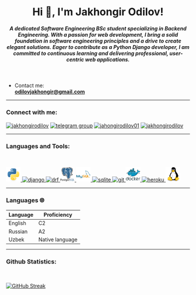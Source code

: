 <h1 align="center">Hi 👋, I'm Jakhongir Odilov!</h1>
<h5 align="center">A dedicated Software Engineering BSc student specializing in Backend Engineering. With a passion for web development, I bring a solid foundation in software engineering principles and a drive to create elegant solutions. Eager to contribute as a Python Django developer, I am committed to continuous learning and delivering professional, user-centric web applications.</h5><br>


- Contact me: <br>
  **odilovjakhongir@gmail.com**

---

<h3 align="left">Connect with me:</h3> 
<p align="left">
<a href="https://linkedin.com/in/jakhongirodilov" target="blank"><img align="center" src="https://raw.githubusercontent.com/rahuldkjain/github-profile-readme-generator/master/src/images/icons/Social/linked-in-alt.svg" alt="jakhongirodilov" height="30" width="40"/></a>
<a href="https://t.me/jakhongir_odilov" target="_blank"><img align="center" src="https://cdn-icons-png.flaticon.com/512/2111/2111646.png" width="35" height="35" alt="telegram group"/></a>
<a href="https://www.hackerrank.com/jahongirodilov01" target="blank"><img align="center" src="https://raw.githubusercontent.com/rahuldkjain/github-profile-readme-generator/master/src/images/icons/Social/hackerrank.svg" alt="jahongirodilov01" height="30" width="40" /></a>
<a href="https://www.leetcode.com/jakhongirodilov" target="blank"><img align="center" src="https://raw.githubusercontent.com/rahuldkjain/github-profile-readme-generator/master/src/images/icons/Social/leet-code.svg" alt="jakhongirodilov" height="30" width="40" /></a>
</p>

---

<h3 align="left">Languages and Tools:</h3><br>
<p align="left"> 
<a href="https://www.python.org" target="_blank" rel="noreferrer"> <img src="https://raw.githubusercontent.com/devicons/devicon/master/icons/python/python-original.svg" alt="python" width="40" height="40"/> </a>
<a href="https://www.djangoproject.com/" target="_blank" rel="noreferrer"> <img src="https://cdn.worldvectorlogo.com/logos/django.svg" alt="django" width="40" height="40"/> </a>
<a href="https://www.django-rest-framework.org//" target="_blank" rel="noreferrer"> <img src="https://www.django-rest-framework.org/img/logo.png" alt="drf" width="80" height="40"/> </a>
<a href="https://www.postgresql.org" target="_blank" rel="noreferrer"> <img src="https://raw.githubusercontent.com/devicons/devicon/master/icons/postgresql/postgresql-original-wordmark.svg" alt="postgresql" width="40" height="40"/> </a>
<a href="https://www.mysql.com/" target="_blank" rel="noreferrer"> <img src="https://raw.githubusercontent.com/devicons/devicon/master/icons/mysql/mysql-original-wordmark.svg" alt="mysql" width="40" height="40"/> </a>  
<a href="https://www.sqlite.org/" target="_blank" rel="noreferrer"> <img src="https://www.vectorlogo.zone/logos/sqlite/sqlite-icon.svg" alt="sqlite" width="40" height="40"/> </a>
<a href="https://git-scm.com/" target="_blank" rel="noreferrer"> <img src="https://www.vectorlogo.zone/logos/git-scm/git-scm-icon.svg" alt="git" width="40" height="40"/> </a> 
<a href="https://www.docker.com/" target="_blank" rel="noreferrer"> <img src="https://raw.githubusercontent.com/devicons/devicon/master/icons/docker/docker-original-wordmark.svg" alt="docker" width="40" height="40"/> </a> 
<a href="https://heroku.com" target="_blank" rel="noreferrer"> <img src="https://www.vectorlogo.zone/logos/heroku/heroku-icon.svg" alt="heroku" width="40" height="40"/> </a> 
<a href="https://www.linux.org/" target="_blank" rel="noreferrer"> <img src="https://raw.githubusercontent.com/devicons/devicon/master/icons/linux/linux-original.svg" alt="linux" width="40" height="40"/> </a> 
<br>

---
### Languages 🌐

| Language      | Proficiency                                                               |
| ------------- | ------------------------------------------------------------------------- |
| English       | C2                                                                        |
| Russian       | A2                                                                        |
| Uzbek         | Native language                                                           |
  
---
<h3 align="left">Github Statistics:</h3><br>

[![GitHub Streak](https://streak-stats.demolab.com?user=jakhongirodilov&theme=dark)](https://git.io/streak-stats)



